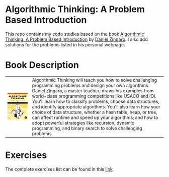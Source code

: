 # Algorithmic Thinking: A Problem Based Introduction

This repo contains my code studies based on the book [Algorithmic Thinking: A Problem Based Introduction](https://www.amazon.com/-/pt/dp/1718500807/ref=sr_1_1?__mk_pt_BR=%C3%85M%C3%85%C5%BD%C3%95%C3%91&crid=35OM5PC6R9LMM&dchild=1&keywords=algorithmic+thinking&qid=1633468725&sprefix=algorithmic%2Caps%2C346&sr=8-1) by [Daniel Zingaro](https://www.danielzingaro.com). I also add solutions for the problems listed in his personal webpage.

# Book Description

<table border="0">
 <tr>
    <td>
        <img src="./assets/imgs/book_folder.jpg">
    </td>
    <td>
        Algorithmic Thinking will teach you how to solve challenging programming problems and design your own algorithms. Daniel Zingaro, a master teacher, draws his examples from world-class programming competitions like USACO and IOI. You'll learn how to classify problems, choose data structures, and identify appropriate algorithms. You'll also learn how your choice of data structure, whether a hash table, heap, or tree, can affect runtime and speed up your algorithms; and how to adopt powerful strategies like recursion, dynamic programming, and binary search to solve challenging problems.
    </td>
 </tr>
</table>

# Exercises

The complete exercises list can be found in this [link](https://www.danielzingaro.com/alg//menu/exercises.html).
